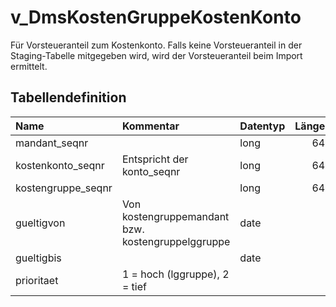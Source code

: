 # v_DmsKostenGruppeKostenKonto

Für Vorsteueranteil zum Kostenkonto. Falls keine Vorsteueranteil in der Staging-Tabelle mitgegeben wird, wird der Vorsteueranteil beim Import ermittelt.

## Tabellendefinition

| Name               | Kommentar                                         | Datentyp | Länge | Nullable |
| :----------------- | :------------------------------------------------ | :------- | ----: | :------: |
| mandant_seqnr      |                                                   | long     |    64 |    N     |
| kostenkonto_seqnr  | Entspricht der konto_seqnr                        | long     |    64 |    N     |
| kostengruppe_seqnr |                                                   | long     |    64 |    J     |
| gueltigvon         | Von kostengruppemandant bzw. kostengruppelggruppe | date     |       |    N     |
| gueltigbis         |                                                   | date     |       |    J     |
| prioritaet         | 1 = hoch (lggruppe), 2 = tief                     |          |       |          |
